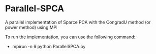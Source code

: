 # Parallel-SPCA
A parallel implementation of Sparce PCA with the CongradU method (or power method) using MPI

To run the implementation, you can use the following command:

- mpirun -n 6 python ParallelSPCA.py
